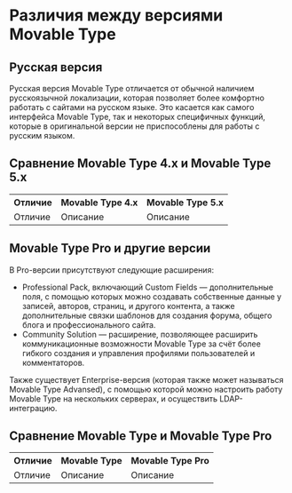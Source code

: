 # Различия между версиями Movable Type

## Русская версия

Русская версия Movable Type отличается от обычной наличием русскоязычной локализации, которая позволяет более комфортно работать с сайтами на русском языке. Это касается как самого интерфейса Movable Type, так и некоторых специфичных функций, которые в оригинальной версии не приспособлены для работы с русским языком.


## Сравнение Movable Type 4.x и Movable Type 5.x

<table>
    <tr>
        <th>Отличие</td>
        <th>Movable Type 4.x</td>
        <th>Movable Type 5.x</th>
    </tr>
    <tr>
        <td>Отличие</td>
        <td>Описание</td>
        <td>Описание</td>
    </tr>
</table>

## Movable Type Pro и другие версии

В Pro-версии присутствуют следующие расширения:

* Professional Pack, включающий Custom Fields — дополнительные поля, с помощью которых можно создавать собственные данные у записей, авторов, страниц, и другого контента, а также дополнительные связки шаблонов для создания форума, общего блога и профессионального сайта.
* Community Solution — расширение, позволяющее расширить коммуникационные возможности Movable Type за счёт более гибкого создания и управления профилями пользователей и комментаторов.

Также существует Enterprise-версия (которая также может называться Movable Type Advansed), с помощью которой можно настроить работу Movable Type на нескольких серверах, и осуществить LDAP-интеграцию.

## Сравнение Movable Type и Movable Type Pro

<table>
    <tr>
        <th>Отличие</td>
        <th>Movable Type</td>
        <th>Movable Type Pro</th>
    </tr>
    <tr>
        <td>Отличие</td>
        <td>Описание</td>
        <td>Описание</td>
    </tr>
</table>
